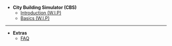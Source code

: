 
- **City Building Simulator (CBS)**
    - [Introduction (W.I.P)](docs/Game_Demo/City_Sim/index.md "CBS - Introduction")
    - [Basics (W.I.P)](docs/Game_Demo/City_Sim/Basics.md "CBS - Basics")

---

- **Extras**
    - [FAQ](docs/Game_Demo/City_Sim/FAQ.md "CBS - FAQ")